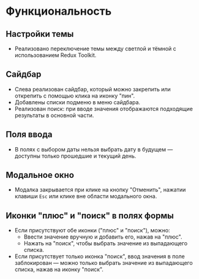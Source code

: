 # Функциональность

## Настройки темы
- Реализовано переключение темы между светлой и тёмной с использованием Redux Toolkit.

## Сайдбар
- Слева реализован сайдбар, который можно закрепить или открепить с помощью клика на иконку "пин".
- Добавлены списки подменю в меню сайдбара.
- Реализован поиск: при вводе значения отображаются подходящие результаты в основной части.

## Поля ввода
- В полях с выбором даты нельзя выбрать дату в будущем — доступны только прошедшие и текущий день.

## Модальное окно
- Модалка закрывается при клике на кнопку "Отменить", нажатии клавиши `Esc` или клике вне области модального окна.

## Иконки "плюс" и "поиск" в полях формы
- Если присутствуют обе иконки ("плюс" и "поиск"), можно:
  - Ввести значение вручную и добавить его, нажав на "плюс".
  - Нажать на "поиск", чтобы выбрать значение из выпадающего списка.
- Если присутствует только иконка "поиск", ввод значения в поле заблокирован — можно только выбрать значение из выпадающего списка, нажав на иконку "поиск".
